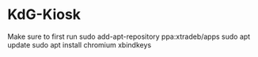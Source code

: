 # KdG-Kiosk

Make sure to first run
sudo add-apt-repository ppa:xtradeb/apps
sudo apt update
sudo apt install chromium xbindkeys